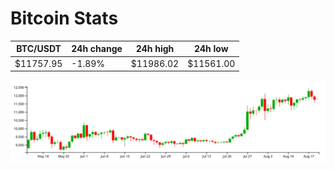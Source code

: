 # Bitcoin Stats

BTC/USDT|24h change|24h high|24h low|
|---|---|---|---|
|$11757.95|-1.89%|$11986.02|$11561.00|

<img src="./chart.svg">
